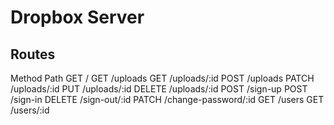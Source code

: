 # Dropbox Server

## Routes
Method    Path
GET       /
GET       /uploads
GET       /uploads/:id
POST      /uploads
PATCH     /uploads/:id
PUT       /uploads/:id
DELETE    /uploads/:id
POST      /sign-up
POST      /sign-in
DELETE    /sign-out/:id
PATCH     /change-password/:id
GET       /users
GET       /users/:id
